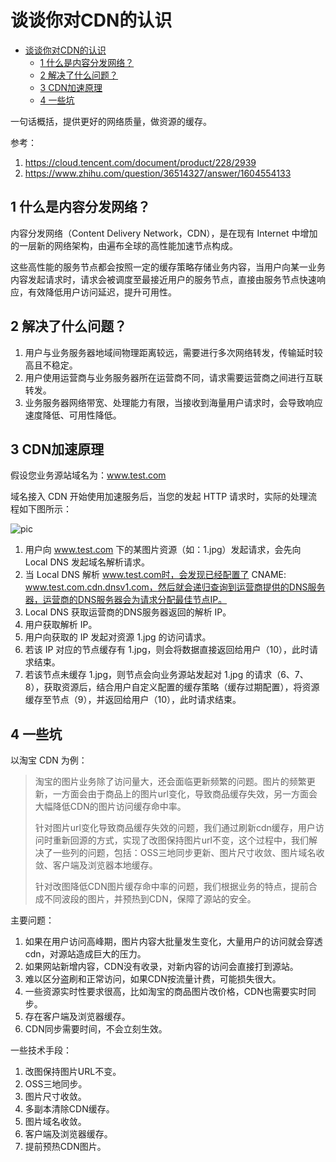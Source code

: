 # 谈谈你对CDN的认识

* [谈谈你对CDN的认识](#谈谈你对cdn的认识)
  * [1 什么是内容分发网络？](#1-什么是内容分发网络)
  * [2 解决了什么问题？](#2-解决了什么问题)
  * [3 CDN加速原理](#3-cdn加速原理)
  * [4 一些坑](#4-一些坑)

一句话概括，提供更好的网络质量，做资源的缓存。

参考：
1. https://cloud.tencent.com/document/product/228/2939
2. https://www.zhihu.com/question/36514327/answer/1604554133

## 1 什么是内容分发网络？

内容分发网络（Content Delivery Network，CDN），是在现有 Internet 中增加的一层新的网络架构，由遍布全球的高性能加速节点构成。

这些高性能的服务节点都会按照一定的缓存策略存储业务内容，当用户向某一业务内容发起请求时，请求会被调度至最接近用户的服务节点，直接由服务节点快速响应，有效降低用户访问延迟，提升可用性。

## 2 解决了什么问题？

1. 用户与业务服务器地域间物理距离较远，需要进行多次网络转发，传输延时较高且不稳定。
2. 用户使用运营商与业务服务器所在运营商不同，请求需要运营商之间进行互联转发。
3. 业务服务器网络带宽、处理能力有限，当接收到海量用户请求时，会导致响应速度降低、可用性降低。

## 3 CDN加速原理

假设您业务源站域名为：www.test.com

域名接入 CDN 开始使用加速服务后，当您的发起 HTTP 请求时，实际的处理流程如下图所示：

![pic](https://brt-1303999354.cos.ap-shanghai.myqcloud.com/image.png)

1. 用户向 www.test.com 下的某图片资源（如：1.jpg）发起请求，会先向 Local DNS 发起域名解析请求。
2. 当 Local DNS 解析 www.test.com时，会发现已经配置了 CNAME:
www.test.com.cdn.dnsv1.com，然后就会递归查询到运营商提供的DNS服务器，运营商的DNS服务器会为请求分配最佳节点IP。
3. Local DNS 获取运营商的DNS服务器返回的解析 IP。
4. 用户获取解析 IP。
5. 用户向获取的 IP 发起对资源 1.jpg 的访问请求。
6. 若该 IP 对应的节点缓存有 1.jpg，则会将数据直接返回给用户（10），此时请求结束。
7. 若该节点未缓存 1.jpg，则节点会向业务源站发起对 1.jpg 的请求（6、7、8），获取资源后，结合用户自定义配置的缓存策略（缓存过期配置），将资源缓存至节点（9），并返回给用户（10），此时请求结束。

## 4 一些坑

以淘宝 CDN 为例：

> 淘宝的图片业务除了访问量大，还会面临更新频繁的问题。图片的频繁更新，一方面会由于商品上的图片url变化，导致商品缓存失效，另一方面会大幅降低CDN的图片访问缓存命中率。
>
> 针对图片url变化导致商品缓存失效的问题，我们通过刷新cdn缓存，用户访问时重新回源的方式，实现了改图保持图片url不变，这个过程中，我们解决了一些列的问题，包括：OSS三地同步更新、图片尺寸收敛、图片域名收敛、客户端及浏览器本地缓存。
>
> 针对改图降低CDN图片缓存命中率的问题，我们根据业务的特点，提前合成不同波段的图片，并预热到CDN，保障了源站的安全。

主要问题：

1. 如果在用户访问高峰期，图片内容大批量发生变化，大量用户的访问就会穿透cdn，对源站造成巨大的压力。
2. 如果网站新增内容，CDN没有收录，对新内容的访问会直接打到源站。
3. 难以区分盗刷和正常访问，如果CDN按流量计费，可能损失很大。
4. 一些资源实时性要求很高，比如淘宝的商品图片改价格，CDN也需要实时同步。
5. 存在客户端及浏览器缓存。
6. CDN同步需要时间，不会立刻生效。

一些技术手段：

1. 改图保持图片URL不变。
2. OSS三地同步。
3. 图片尺寸收敛。
4. 多副本清除CDN缓存。
5. 图片域名收敛。
6. 客户端及浏览器缓存。
7. 提前预热CDN图片。
